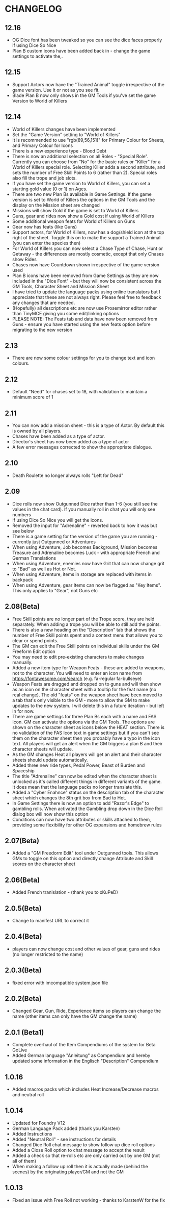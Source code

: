 # CHANGELOG

## 12.16
- OG Dice font has been tweaked so you can see the dice faces properly if using Dice So Nice
- Plan B custom icons have been added back in - change the game settings to activate the,.

## 12.15
- Support Actors now have the "Trained Animal" toggle irrespective of the game version.  Use it or not as you see fit.
- Blade Plan B now only shows in the GM Tools if you've set the game Version to World of Killers

## 12.14
- World of Killers changes have been implemented
- Set the "Game Version" setting to "World of Killers"
- It is recommended to use "rgb(89,56,151)" for Primary Colour for Sheets, and Primary Colour for Icons
- There is a new experience type - Blood Debt
- There is now an additional selection on all Roles - "Special Role".  Currently you can choose from "No" for the basic rules or "Killer" for a World of Killers special role.  Selecting Killer adds a second attribute, and sets the number of Free Skill Points to 6 (rather than 2).  Special roles also fill the trope and job slots.
- If you have set the game version to World of Killers, you can set a starting gold value (0 or 1) on Ages.
- There are two new Plan Bs available in Game Settings.  If the game version is set to World of Killers the options in the GM Tools and the display on the Mission sheet are changed
- Missions will show Gold if the game is set to World of Killers
- Guns, gear and rides now show a Gold cost if using World of Killers
- Some additional weapon feats for World of Killers on Guns
- Gear now has feats (like Guns)
- Support actors, for World of Killers, now has a dog/shield icon at the top right of the sheet.  Toggle this on to make the support a Trained Animal (you can enter the species then)
- For World of Killers you can now select a Chase Type of Chase, Hunt or Getaway - the differences are mostly cosmetic, except that only Chases show Rides
- Chases now have Countdown shown irrespective of the game version used
- Plan B icons have been removed from Game Settings as they are now included in the "Dice Font" - but they will now be consistent across the GM Tools, Character Sheet and Mission Sheet 
- I have tried to update the language packs using online translators but I appreciate that these are not always right.  Please feel free to feedback any changes that are needed.
- (Hopefully) all descriptions etc are now use Prosemirror editor rather than TinyMCE giving you some edit/linking options
- PLEASE NOTE:  The Feats tab and data have now been removed from Guns - ensure you have started using the new feats option before migrating to the new version

## 2.13
- There are now some colour settings for you to change text and icon colours.

## 2.12
- Default "Need" for chases set to 18, with validation to maintain a minimum score of 1

## 2.11
- You can now add a mission sheet - this is a type of Actor.  By default this is owned by all players.
- Chases have been added as a type of actor.
- Director's sheet has now been added as a type of actor
- A few error messages corrected to show the appropriate dialogue.


## 2.10
- Death Roulette no longer always rolls "Left for Dead"

## 2.09
- Dice rolls now show Outgunned Dice rather than 1-6 (you still see the values in the chat card).  If you manually roll in chat you will only see numbers
- If using Dice So Nice you will get the icons.  
- Removed the input for "Adrenaline" - reverted back to how it was but see below
- There is a game setting for the version of the game you are running - currently just Outgunned or Adventures
- When using Adventure, Job becomes Background, Mission becomes Treasure and Adrenaline becomes Luck - with appropriate French and German Translations
- When using Adventure, enemies now have Grit that can now change grit to "Bad" as well as Hot or Not.
- When using Adventure, items in storage are replaced with items in backpack
- When using Adventure, gear Items can now be flagged as "Key Items".  This only applies to "Gear", not Guns etc

## 2.08(Beta)
- Free Skill points are no longer part of the Trope score, they are held separately.  When adding a trope you will be able to still add the points.
- There is also a new heading on the "Description" tab that shows the number of Free Skill points spent and a context menu that allows you to clear or spend points.
- The GM can edit the Free Skill points on individual skills under the GM Freeform Edit option
- You may need to edit pre-existing characters to make changes manually.
- Added a new item type for Weapon Feats - these are added to weapons, not to the character.  You will need to enter an icon name from https://fontawesome.com/search (e.g. fa-regular fa-bullseye)
- Weapon Feats are dragged and dropped on to guns and will then show as an icon on the character sheet with a tooltip for the feat name (no real change).  The old "feats" on the weapon sheet have been moved to a tab that's only visible to the GM - more to allow the GM to make updates to the new system.  I will delete this in a future iteration - but left in for now.
- There are game settings for three Plan Bs each with a name and FAS Icon.  GM can activate the options via the GM Tools.  The options are shown on the character sheet as icons below the HEAT section.  There is no validation of the FAS Icon text in game settings but if you can't see them on the character sheet then you probably have a typo in the icon text.  All players will get an alert when the GM triggers a plan B and their character sheets will update.
- As the GM changes Heat all players will get an alert and their character sheets should update automatically.
- Added three new ride types, Pedal Power, Beast of Burden and Spaceship
- The title "Adrenaline" can now be edited when the character sheet is unlocked as it's called different things in different variants of the game.  It does mean that the language packs no longer translate this.
- Added a "Cyber Enahnce" status on the description tab of the character sheet which changes the 8th grit box from Bad to Hot.
- In Game Settings there is now an option to add "Razor's Edge" to gambling rolls.  When activated the Gambling drop down in the Dice Roll dialog box will now show this option
- Conditions can now have two attributes or skills attached to them, providing some flexibility for other OG expansions and homebrew rules


## 2.07(Beta)
- Added a "GM Freedorm Edit" tool under Outgunned tools.  This allows GMs to toggle on this option and directly change Attribute and Skill scores on the character sheet

## 2.06(Beta)
- Added French tranlslation - (thank you to xKuPeD)

## 2.0.5(Beta)
- Change to manifest URL to correct it

## 2.0.4(Beta)
- players can now change cost and other values of gear, guns and rides (no longer restricted to the name)

## 2.0.3(Beta)
- fixed error with imcompatible system.json file

## 2.0.2(Beta)
- Changed Gear, Gun, Ride, Experience items so players can change the name (other items can only have the GM change the name)

## 2.0.1 (Beta1)
- Complete overhaul of the Item Compendiums of the system for Beta GoLive
- Added German language "Anleitung" as Compendium and hereby updated some information in the Englisch "Description" Compendium

## 1.0.16
- Added macros packs which includes Heat Increase/Decrease macros and neutral roll

## 1.0.14
- Updated for Foundry V12
- German Language Pack added (thank you Karsten)
- Added Instructions
- Added "Neutral Roll" - see instructions for details
- Changed Dice Roll chat message to show follow up dice roll options
- Added a Close Roll option to chat message to accept the result
- Added a check so that re-rolls etc are only carried out by one GM (not all of them)
- When making a follow up roll then it is actually made (behind the scenes) by the originating player/GM and not the GM

## 1.0.13
- Fixed an issue with Free Roll not working - thanks to KarstenW for the fix
